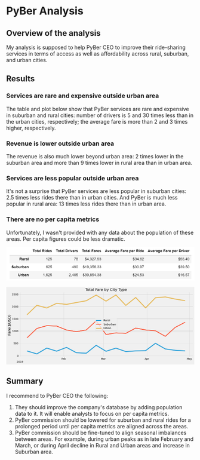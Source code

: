 # PyBer Analysis

## Overview of the analysis
My analysis is supposed to help PyBer CEO to improve their ride-sharing services in terms of access as well as affordability across rural, suburban, and urban cities.

## Results
### Services are rare and expensive outside urban area
The table and plot below show that PyBer services are rare and expensive in suburban and rural cities: number of drivers is 5 and 30 times less than in the urban cities, respectively; the average fare is more than 2 and 3 times higher, respectively.


### Revenue is lower outside urban area
The revenue is also much lower beyond urban area: 2 times lower in the suburban area and more than 9 times lower in rural area than in urban area.

### Services are less popular outside urban area
It's not a surprise that PyBer services are less popular in suburban cities: 2.5 times less rides there than in urban cities. And PyBer is much less popular in rural area: 13 times less rides there than in urban area.

### There are no per capita metrics
Unfortunately, I wasn't provided with any data about the population of these areas. Per capita figures could be less dramatic.

![](analysis/challenge_pyber_summary_fig.png)

![](analysis/challenge_total_fare_fig.png)

## Summary
I recommend to PyBer CEO the following:
1. They should improve the company's database by adding population data to it. It will enable analysts to focus on per capita metrics.
2. PyBer commission should be lowered for suburban and rural rides for a prolonged period until per capita metrics are aligned across the areas.
3. PyBer commission should be fine-tuned to align seasonal imbalances between areas. For example, during urban peaks as in late February and March, or during April decline in Rural and Urban areas and increase in Suburban area.
